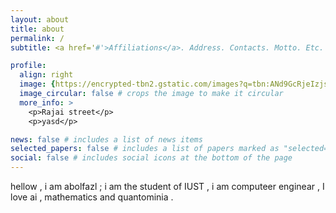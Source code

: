 ```yaml
---
layout: about
title: about
permalink: /
subtitle: <a href='#'>Affiliations</a>. Address. Contacts. Motto. Etc.

profile:
  align: right
  image: {https://encrypted-tbn2.gstatic.com/images?q=tbn:ANd9GcRjeIzjsCDqtRv3HROXfbE-Vv3hmMDXF_9zB0XiNTQNOVgC85zQUot2kw2fKnkWLFBqbr1cN2TZUhoL0IP3uaEYTj3RLU0maIRocy6jaaI_}.jpg
  image_circular: false # crops the image to make it circular
  more_info: >
    <p>Rajai street</p>
    <p>yasd</p>

news: false # includes a list of news items
selected_papers: false # includes a list of papers marked as "selected={true}"
social: false # includes social icons at the bottom of the page
---
```

hellow , i am abolfazl ; i am the student of IUST , i am computeer enginear , I love ai , mathematics and quantominia . 
